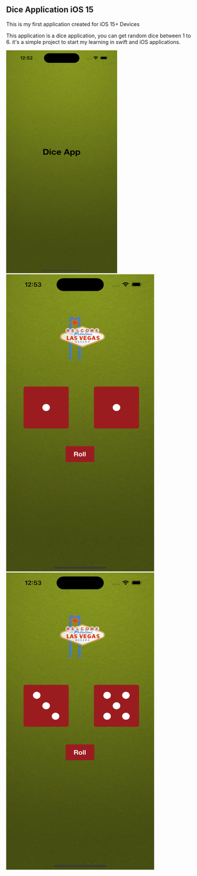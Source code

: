 ## Dice Application iOS 15

This is my first application created for iOS 15+ Devices 

This application is a dice application, you can get random dice between 1 to 6. it's a simple project to start my learning in swift and iOS applications. 

<img src="README_Images/LaunchScreen.png" width="300" height="600">

<img src="README_Images/DiceScreen1.png" width="400" height="800">

<img src="README_Images/DiceScreen2.png" width="400" height="800">
